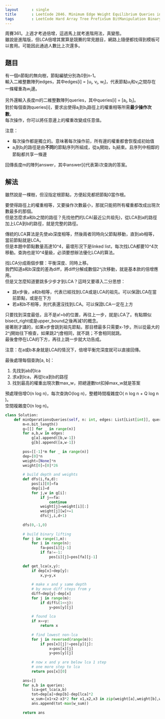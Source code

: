 ```yaml
---
layout      : single
title       : LeetCode 2846. Minimum Edge Weight Equilibrium Queries in a Tree
tags        : LeetCode Hard Array Tree PrefixSum BitManipulation BinaryLifting
---
```

周賽361。上週才考過倍增，這週馬上就考進階用法，真變態。  
雖說是進階版，但LCA倍增其實算是競賽的常見題目，網路上隨便都找得到模板可以套用。可能因此通過人數比上次還多。  

## 題目

有一個n節點的無向樹，節點編號分別為0到n-1。  
輸入二維整數陣列edges，其中edges[i] = [u<sub>i</sub>, v<sub>i</sub>, w<sub>i</sub>]，代表節點u<sub>i</sub>和v<sub>i</sub>之間存在一條權重為w<sub>i</sub>邊。  

另外還輸入長度m的二維整數陣列queries，其中queries[i] = [a<sub>i</sub>, b<sub>i</sub>]。  
對於每個查詢queries[i]，要求出使得a<sub>i</sub>到b<sub>i</sub>路徑上的權重相等所需**最少操作次數**。  
每次操作，你可以將任意邊上的權重改變成任意值。  

注意：  

- 每次操作都是獨立的。意味著每次操作前，所有邊的權重都會恢復成初始值  
- a<sub>i</sub>到b<sub>i</sub>的路徑是由**不同**的節點序列所組成，從a<sub>i</sub>開始，b<sub>i</sub>結束。且序列中相鄰的節點都共享一條邊  

回傳長度m的陣列answer，其中answer[i]代表第i次查詢的答案。  

## 解法

雖然說是一棵樹，但沒指定根節點，方便起見都把節點0當作根。  

要使得路徑上的權重相等，又要操作次數最小，那就只能把所有權重都改成出現次數最多的那個。  
但是怎麼求a和b之間的路徑？先找他們的LCA(最近公共祖先)，從LCA到a的路徑加上LCA到b的路徑，就是完整的路徑。  

傳統的LCA算法是先使ab深度相等，然後兩者同時向父節點移動，直到ab相等，當前節點就是LCA。  
但是本題中節點數量高達10^4，最壞形況下是linked list，每次找LCA都要10^4次移動。查詢也是10^4量級，必須要想辦法優化LCA的算法。  

找LCA分成兩個步驟：平衡深度、同時上移。  
我們知道a和b深度的差為diff，將diff分解成數個2^j次移動，就是基本款的倍增應用。  
但是又怎麼知道要跳多少步才到LCA？這時又要導入二分思想：  

- 跳x步後，a和b相等，代表已經找到LCA或是LCA的祖先。可以保證LCA在當前節點，或是在下方  
- 若a和b不相等，則代表還沒找到LCA。可以保證LCA一定在上方  

只要找到深度最低，且不是a!=b的位置，再往上一步，就是LCA了。有點類似bisect_right或是upper_bound之後再減1的概念。  
接著剛才講的，如果x步會跳到祖先節點，那目標最多只需要x-1步。所以從最大的2^j開始往下檢查，如果跳2^j會相同，就不跳；不會相同就跳。  
最後會停在LCA的下方，再往上跳一步就大功告成。  

注意：在a或b本身就是LCA的情況下，倍增平衡完深度就可以直接回傳。  

最後處理每個查詢[a, b]：  

1. 先找到ab的lca  
2. 求a到lca，再從lca到b的路徑  
3. 找到最高的權重出現次數max_w，把總邊數tot扣掉max_w就是答案  

預處理倍增O(n log n)，每次查詢O(log n)，整體時間複雜度O( n log n + Q log n )。  
空間複雜度O(n log n)。  

```python
class Solution:
    def minOperationsQueries(self, n: int, edges: List[List[int]], queries: List[List[int]]) -> List[int]:
        m=n.bit_length()
        g=[[] for _ in range(n)]
        for a,b,w in edges:
            g[a].append([b,w-1])
            g[b].append([a,w-1])
            
        pos=[[-1]*m for _ in range(n)]
        dep=[0]*n
        weight=[None]*n
        weight[0]=[0]*26
        
        # build depth and weights
        def dfs(i,fa,d):
            pos[i][0]=fa
            dep[i]=d
            for j,w in g[i]:
                if j==fa:
                    continue
                weight[j]=weight[i][:]
                weight[j][w]+=1
                dfs(j,i,d+1)
        
        dfs(0,-1,0)
        
        # build binary lifting
        for j in range(1,m):
            for i in range(n):
                fa=pos[i][j-1]
                if fa!=-1:
                    pos[i][j]=pos[fa][j-1]
        
        def get_lca(x,y):
            if dep[x]>dep[y]:
                x,y=y,x
                
            # make x and y same depth
            # by move diff steps from y
            diff=dep[y]-dep[x]
            for j in range(m):
                if diff&(1<<j):
                    y=pos[y][j]
                    
            # found lca
            if x==y:
                return x
            
            # find lowest non-lca
            for j in reversed(range(m)):
                if pos[x][j]!=pos[y][j]:
                    x=pos[x][j]
                    y=pos[y][j]
                    
            # now x and y are below lca 1 step
            # one more step to lca
            return pos[x][0]
        
        ans=[]
        for a,b in queries:
            lca=get_lca(a,b)
            tot=dep[a]+dep[b]-dep[lca]*2
            w_sum=[x1+x2-x3*2 for x1,x2,x3 in zip(weight[a],weight[b],weight[lca])]
            ans.append(tot-max(w_sum))
            
        return ans
```
